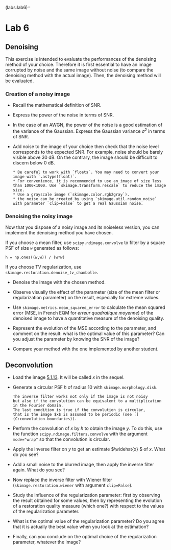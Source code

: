 (labs:lab6)=
# Lab 6


## Denoising

This exercise is intended to evaluate the performances of the denoising method of your choice.
Therefore it is first essential to have an image corrupted by noise and the same image without noise (to compare the denoising method with the actual image).
Then, the denoising method will be evaluated.

### Creation of a noisy image
  
* Recall the mathematical definition of SNR.

* Express the power of the noise in terms of SNR.
  
* In the case of an AWGN,
  the power of the noise is a good estimation of the variance of the Gaussian.
  Express the Gaussian variance $\sigma^2$ in terms of SNR.

* Add noise to the image of your choice then check that the noise level corresponds to the expected SNR.
  For example, noise should be barely visible above 30 dB.
  On the contrary, the image should be difficult to discern below 0 dB.

  ```{note}
  * Be careful to work with `floats`. You may need to convert your image with `.astype(float)`.
  * For convenience, it is recommended to use an image of size less than 1000×1000. Use `skimage.transform.rescale` to reduce the image size.
  * Use a grayscale image (`skimage.color.rgb2gray`).
  * the noise can be created by using `skimage.util.random_noise` with parameter `clip=False` to get a real Gaussian noise.
  ```

### Denoising the noisy image

Now that you dispose of a noisy image and its noiseless version,
you can implement the denoising method you have chosen.

If you choose a mean filter, use `scipy.ndimage.convolve` to filter by a square PSF of size `w` generated as follows:

```
h = np.ones((w,w)) / (w*w)
```

If you choose TV regularization, use `skimage.restoration.denoise_tv_chambolle`.

* Denoise the image with the chosen method.

* Observe visually the effect of the parameter (size of the mean filter or regularization parameter) on the result, especially for extreme values.

* Use `skimage.metrics.mean_squared_error`
  to calculate the mean squared error (MSE, in French EQM for _erreur quadratique moyenne_)
  of the denoised image to have a quantitative measure of the denoising quality.

* Represent the evolution of the MSE according to the parameter, and comment on the result:
  what is the optimal value of this parameter?
  Can you adjust the parameter by knowing the SNR of the image?

* Compare your method with the one implemented by another student.


## Deconvolution

* Load the image [5.1.13](https://sipi.usc.edu/database/database.php?volume=misc&image=18#top).
  It will be called $x$ in the sequel.
<!--   and convert it to floating point numbers with the instruction
  
  ```
  x = x.astype(float)
  ```
  
  where `x` is the image and will be called` x` in the following. -->

* Generate a circular PSF $h$ of radius 10 with `skimage.morphology.disk`.

  ```{margin}
  The inverse filter works not only if the image is not noisy
  but also if the convolution can be equivalent to a multiplication in the Fourier domain.
  The last condition is true if the convolution is circular,
  that is the image $x$ is assumed to be periodic (see [](C:convolution-boundaries)).
  ```
  
* Perform the convolution of $x$ by $h$ to obtain the image $y$.
  To do this, use the function `scipy.ndimage.filters.convolve` with the argument `mode="wrap"` so that the convolution is circular.
  
* Apply the inverse filter on $y$ to get an estimate $\widehat{x} $ of $x$.
  What do you see?

* Add a small noise to the blurred image, then apply the inverse filter again.
  What do you see?

* Now replace the inverse filter with Wiener filter (`skimage.restoration.wiener` with argument `clip=False`).

* Study the influence of the regularization parameter:
  first by observing the result obtained for some values,
  then by representing the evolution of a restoration quality measure (which one?)
  with respect to the values of the regularization parameter.

* What is the optimal value of the regularization parameter?
  Do you agree that it is actually the best value when you look at the estimation?

* Finally, can you conclude on the optimal choice of the regularization parameter, whatever the image?
